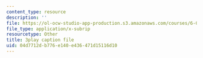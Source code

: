```yaml
---
content_type: resource
description: ''
file: https://ol-ocw-studio-app-production.s3.amazonaws.com/courses/6-042j-mathematics-for-computer-science-fall-2010/04d7712db776e140e436471d15116d10_q4mwO2qS2z4.srt
file_type: application/x-subrip
resourcetype: Other
title: 3play caption file
uid: 04d7712d-b776-e140-e436-471d15116d10
---
```

